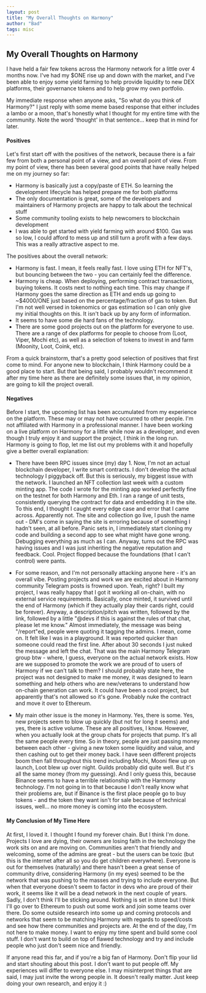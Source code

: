 ```yaml
---
layout: post
title: "My Overall Thoughts on Harmony"
author: "Bad"
tags: misc
---
```


## My Overall Thoughts on Harmony

I have held a fair few tokens across the Harmony network for a little over 4 months now. I've had my $ONE rise up and down with the market, and I've been able to enjoy some yield farming to help provide liquidity to new DEX platforms, their governance tokens and to help grow my own portfolio. 

My immediate response when anyone asks, "So what do you think of Harmony?" I just reply with some meme based response that either includes a lambo or a moon, that's honestly what I thought for my entire time with the community. Note the word 'thought' in that sentence... keep that in mind for later.

#### Positives

Let's first start off with the positives of the network, because there is a fair few from both a personal point of a view, and an overall point of view. From my point of view, there has been several good points that have really helped me on my journey so far:

- Harmony is basically just a copy/paste of ETH. So learning the development lifecycle has helped prepare me for both platforms
- The only documentation is great, some of the developers and maintainers of Harmony projects are happy to talk about the technical stuff
- Some community tooling exists to help newcomers to blockchain development
- I was able to get started with yield farming with around $100. Gas was so low, I could afford to mess up and still turn a profit with a few days. This was a really attractive aspect to me.

The positives about the overall network:

- Harmony is fast. I mean, it feels really fast. I love using ETH for NFT's, but bouncing between the two - you can certainly feel the difference.
- Harmony is cheap. When deploying, performing contract transactions, buying tokens. It costs next to nothing each time. This may change if Harmony goes the same direction as ETH and ends up going to ~$4000/ONE just based on the percentage/fraction of gas to token. But I'm not well versed in tokenomics or gas estimation so I can only give my initial thoughts on this. It isn't back up by any form of information.
- It seems to have some die hard fans of the technology.
- There are some good projects out on the platform for everyone to use. There are a range of dex platforms for people to choose from (Loot, Viper, Mochi etc), as well as a selection of tokens to invest in and farm (Moonity, Loot, Coink, etc).

From a quick brainstorm, that's a pretty good selection of positives that first come to mind. For anyone new to blockchain, I think Harmony could be a good place to start. But that being said, I probably wouldn't recommend it after my time here as there are definitely some issues that, in my opinion, are going to kill the project overall. 

#### Negatives

Before I start, the upcoming list has been accumulated from my experience on the platform. These may or may not have occurred to other people. I'm not affiliated with Harmony in a professional manner. I have been working on a live platform on Harmony for a little while now as a developer, and even though I truly enjoy it and support the project, I think in the long run. Harmony is going to flop, let me list out my problems with it and hopefully give a better overall explanation:

- There have been RPC issues since (my) day 1. Now, I'm not an actual blockchain developer, I write smart contracts. I don't develop the actual technology I piggyback off. But this is seriously, my biggest issue with the network. I launched an NFT collection last week with a custom minting app. The code I wrote for the minting app worked perfectly fine on the testnet for both Harmony and Eth. I ran a range of unit tests, consistently querying the contract for data and embedding it in the site. To this end, I thought I caught every edge case and error that I came across. Apparently not. The site and collection go live, I push the name out - DM's come in saying the site is erroring because of something I hadn't seen, at all before. Panic sets in, I immediately start cloning my code and building a second app to see what might have gone wrong. Debugging everything as much as I can. Anyway, turns out the RPC was having issues and I was just inheriting the negative reputation and feedback. Cool. Project flopped because the foundations (that I can't control) were pants. 

- For some reason, and I'm not personally attacking anyone here - it's an overall vibe. Posting projects and work we are excited about in Harmony community Telegram posts is frowned upon. Yeah, right? I built my project, I was really happy that I got it working all on-chain, with no external service requirements. Basically, once minted, it survived until the end of Harmony (which if they actually play their cards right, could be forever). Anyway, a description/pitch was written, followed by the link, followed by a little "@devs if this is against the rules of that chat, please let me know." Almost immediately, the message was being "/report"ed, people were quoting it tagging the admins. I mean, come on. It felt like I was in a playground. It was reported quicker than someone could read the first line. After about 30 seconds I just nuked the message and left the chat. That was the main Harmony Telegram group btw - where, I guess, everyone on the actual network exists. How are we supposed to promote the work we are proud of to users of Harmony if we can't talk to them? I should probably state here, the project was not designed to make me money, it was designed to learn something and help others who are new/veterans to understand how on-chain generation can work. It could have been a cool project, but apparently that's not allowed so it's gone. Probably nuke the contract and move it over to Ethereum.
- My main other issue is the money in Harmony. Yes, there is some. Yes, new projects seem to blow up quickly (but not for long it seems) and yes, there is active volume. These are all positives, I know. However, when you actually look at the group chats for projects that pump. It's all the same people every time. So in theory, people are just passing money between each other - giving a new token some liquidity and value, and then cashing out to get their money back. I have seen different projects boom then fall throughout this trend including Mochi, Mooni flew up on launch, Loot blew up over night. Guilds probably did quite well. But it's all the same money (from my guessing). And I only guess this, because Binance seems to have a terrible relationship with the Harmony technology. I'm not going in to that because I don't really know what their problems are, but if Binance is the first place people go to buy tokens - and the token they want isn't for sale because of technical issues, well... no more money is coming into the ecosystem.

#### My Conclusion of My Time Here

At first, I loved it. I thought I found my forever chain. But I think I'm done. Projects I love are dying, their owners are losing faith in the technology the work sits on and are moving on. Communities aren't that friendly and welcoming, some of the admins are great - but the users can be toxic (but this is the internet after all so you do get children everywhere). Everyone is out for themselves (naturally) and there hasn't been a great sense of community drive, considering Harmony (in my eyes) seemed to be the network that was pushing to the masses and trying to include everyone. But when that everyone doesn't seem to factor in devs who are proud of their work, it seems like it will be a dead network in the next couple of years. Sadly, I don't think I'll be sticking around. Nothing is set in stone but I think I'll go over to Ethereum to push out some work and join some teams over there. Do some outside research into some up and coming protocols and networks that seem to be matching Harmony with regards to speed/costs and see how there communities and projects are. At the end of the day, I'm not here to make money. I want to enjoy my time spent and build some cool stuff. I don't want to build on top of flawed technology and try and include people who just don't seem nice and friendly. 

If anyone read this far, and if you're a big fan of Harmony. Don't flip your lid and start shouting about this post. I don't want to put people off. My experiences will differ to everyone else. I may misinterpret things that are said, I may just invite the wrong people in. It doesn't really matter. Just keep doing your own research, and enjoy it :)